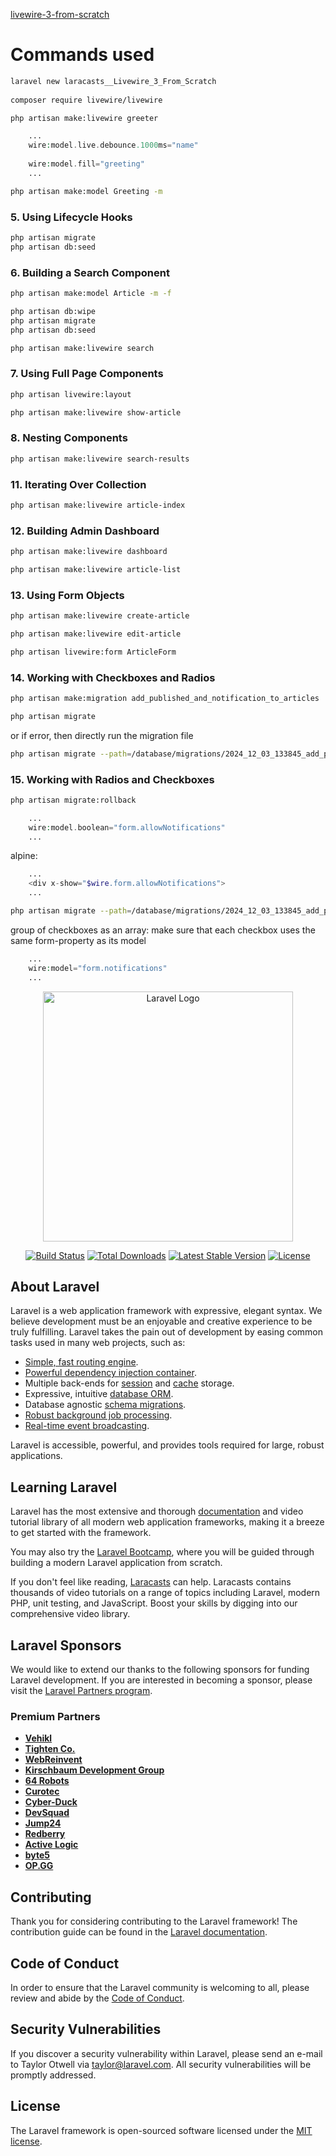 [livewire-3-from-scratch](https://laracasts.com/series/livewire-3-from-scratch/)

# Commands used

```BASH
laravel new laracasts__Livewire_3_From_Scratch  
 
composer require livewire/livewire  

php artisan make:livewire greeter
```


```PHP
    ...
    wire:model.live.debounce.1000ms="name"
    
    wire:model.fill="greeting"
    ...
```


```BASH
php artisan make:model Greeting -m
```

### 5. Using Lifecycle Hooks
```BASH
php artisan migrate
php artisan db:seed
```

### 6. Building a Search Component
```BASH
php artisan make:model Article -m -f 
```
```BASH
php artisan db:wipe
php artisan migrate
php artisan db:seed
```
```BASH
php artisan make:livewire search
```



### 7. Using Full Page Components
```BASH
php artisan livewire:layout
```
```BASH
php artisan make:livewire show-article
```




### 8. Nesting Components
```BASH
php artisan make:livewire search-results
```

### 11. Iterating Over Collection
```BASH
php artisan make:livewire article-index
```


### 12. Building Admin Dashboard
```BASH
php artisan make:livewire dashboard
```
```BASH
php artisan make:livewire article-list
```


### 13. Using Form Objects
```BASH
php artisan make:livewire create-article
```
```BASH
php artisan make:livewire edit-article
```
```BASH
php artisan livewire:form ArticleForm
```


### 14. Working with Checkboxes and Radios
```BASH
php artisan make:migration add_published_and_notification_to_articles
```

```BASH
php artisan migrate
```
or if error, then directly run the migration file 
```BASH
php artisan migrate --path=/database/migrations/2024_12_03_133845_add_published_and_notification_to_articles.php
```



### 15. Working with Radios and Checkboxes 
```BASH
php artisan migrate:rollback
```

```PHP
    ...
    wire:model.boolean="form.allowNotifications"
    ...
```


alpine:
```PHP
    ...
    <div x-show="$wire.form.allowNotifications">
    ...
```

```BASH
php artisan migrate --path=/database/migrations/2024_12_03_133845_add_published_and_notification_to_articles.php
```


group of checkboxes as an array:
make sure that each checkbox uses the same form-property as its model
```PHP
    ...
    wire:model="form.notifications"
    ...
```



<p align="center"><a href="https://laravel.com" target="_blank"><img src="https://raw.githubusercontent.com/laravel/art/master/logo-lockup/5%20SVG/2%20CMYK/1%20Full%20Color/laravel-logolockup-cmyk-red.svg" width="400" alt="Laravel Logo"></a></p>

<p align="center">
<a href="https://github.com/laravel/framework/actions"><img src="https://github.com/laravel/framework/workflows/tests/badge.svg" alt="Build Status"></a>
<a href="https://packagist.org/packages/laravel/framework"><img src="https://img.shields.io/packagist/dt/laravel/framework" alt="Total Downloads"></a>
<a href="https://packagist.org/packages/laravel/framework"><img src="https://img.shields.io/packagist/v/laravel/framework" alt="Latest Stable Version"></a>
<a href="https://packagist.org/packages/laravel/framework"><img src="https://img.shields.io/packagist/l/laravel/framework" alt="License"></a>
</p>

## About Laravel

Laravel is a web application framework with expressive, elegant syntax. We believe development must be an enjoyable and creative experience to be truly fulfilling. Laravel takes the pain out of development by easing common tasks used in many web projects, such as:

- [Simple, fast routing engine](https://laravel.com/docs/routing).
- [Powerful dependency injection container](https://laravel.com/docs/container).
- Multiple back-ends for [session](https://laravel.com/docs/session) and [cache](https://laravel.com/docs/cache) storage.
- Expressive, intuitive [database ORM](https://laravel.com/docs/eloquent).
- Database agnostic [schema migrations](https://laravel.com/docs/migrations).
- [Robust background job processing](https://laravel.com/docs/queues).
- [Real-time event broadcasting](https://laravel.com/docs/broadcasting).

Laravel is accessible, powerful, and provides tools required for large, robust applications.

## Learning Laravel

Laravel has the most extensive and thorough [documentation](https://laravel.com/docs) and video tutorial library of all modern web application frameworks, making it a breeze to get started with the framework.

You may also try the [Laravel Bootcamp](https://bootcamp.laravel.com), where you will be guided through building a modern Laravel application from scratch.

If you don't feel like reading, [Laracasts](https://laracasts.com) can help. Laracasts contains thousands of video tutorials on a range of topics including Laravel, modern PHP, unit testing, and JavaScript. Boost your skills by digging into our comprehensive video library.

## Laravel Sponsors

We would like to extend our thanks to the following sponsors for funding Laravel development. If you are interested in becoming a sponsor, please visit the [Laravel Partners program](https://partners.laravel.com).

### Premium Partners

- **[Vehikl](https://vehikl.com/)**
- **[Tighten Co.](https://tighten.co)**
- **[WebReinvent](https://webreinvent.com/)**
- **[Kirschbaum Development Group](https://kirschbaumdevelopment.com)**
- **[64 Robots](https://64robots.com)**
- **[Curotec](https://www.curotec.com/services/technologies/laravel/)**
- **[Cyber-Duck](https://cyber-duck.co.uk)**
- **[DevSquad](https://devsquad.com/hire-laravel-developers)**
- **[Jump24](https://jump24.co.uk)**
- **[Redberry](https://redberry.international/laravel/)**
- **[Active Logic](https://activelogic.com)**
- **[byte5](https://byte5.de)**
- **[OP.GG](https://op.gg)**

## Contributing

Thank you for considering contributing to the Laravel framework! The contribution guide can be found in the [Laravel documentation](https://laravel.com/docs/contributions).

## Code of Conduct

In order to ensure that the Laravel community is welcoming to all, please review and abide by the [Code of Conduct](https://laravel.com/docs/contributions#code-of-conduct).

## Security Vulnerabilities

If you discover a security vulnerability within Laravel, please send an e-mail to Taylor Otwell via [taylor@laravel.com](mailto:taylor@laravel.com). All security vulnerabilities will be promptly addressed.

## License

The Laravel framework is open-sourced software licensed under the [MIT license](https://opensource.org/licenses/MIT).
